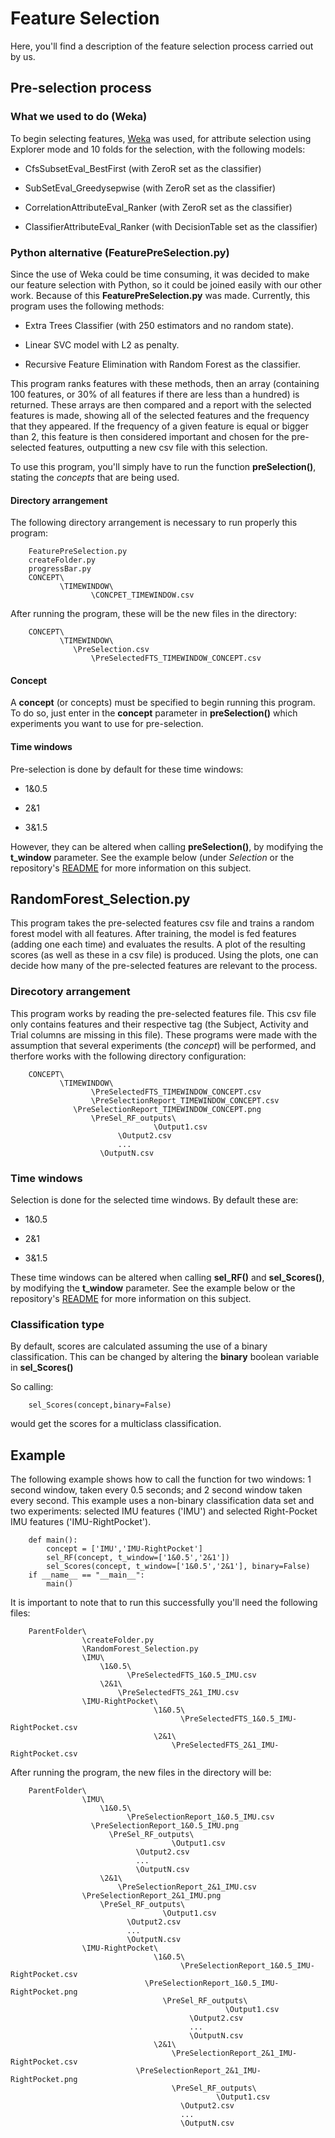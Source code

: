 # Feature Selection

Here, you'll find a description of the feature selection process carried out by us.

## Pre-selection process

### What we used to do (Weka)

To begin selecting features, [Weka](https://www.cs.waikato.ac.nz/~ml/weka/index.html) was used, for attribute selection using Explorer mode and 10 folds for the selection, with the following models:

- CfsSubsetEval_BestFirst (with ZeroR set as the classifier)
					
- SubSetEval_Greedysepwise (with ZeroR set as the classifier)
					
- CorrelationAttributeEval_Ranker (with ZeroR set as the classifier)
					
- ClassifierAttributeEval_Ranker (with DecisionTable set as the classifier)
     
### Python alternative (FeaturePreSelection.py)

Since the use of Weka could be time consuming, it was decided to make our feature selection with Python, so it could be joined easily with our other work. Because of this **FeaturePreSelection.py** was made. Currently, this program uses the following methods:

- Extra Trees Classifier (with 250 estimators and no random state).

- Linear SVC model with L2 as penalty.

- Recursive Feature Elimination with Random Forest as the classifier.

This program ranks features with these methods, then an array (containing 100 features, or 30% of all features if there are less than a hundred) is returned. These arrays are then compared and a report with the selected features is made, showing all of the selected features and the frequency that they appeared. If the frequency of a given feature is equal or bigger than 2, this feature is then considered important and chosen for the pre-selected features, outputting a new csv file with this selection.

To use this program, you'll simply have to run the function **preSelection()**, stating the *concepts* that are being used.

#### Directory arrangement

The following directory arrangement is necessary to run properly this program:

```
    FeaturePreSelection.py
    createFolder.py
    progressBar.py
    CONCEPT\
           \TIMEWINDOW\
	              \CONCPET_TIMEWINDOW.csv
```

After running the program, these will be the new files in the directory:


```
    CONCEPT\
           \TIMEWINDOW\
		      \PreSelection.csv
	              \PreSelectedFTS_TIMEWINDOW_CONCEPT.csv
```

#### Concept

A **concept** (or concepts) must be specified to begin running this program. To do so, just enter in the **concept** parameter in **preSelection()** which experiments you want to use for pre-selection. 


#### Time windows

Pre-selection is done by default for these time windows:

- 1&0.5

- 2&1

- 3&1.5

However, they can be altered when calling **preSelection()**, by modifying the **t_window** parameter. See the example below (under *Selection* or the repository's [README](https://github.com/jpnm561/HAR-UP/blob/master/README.md) for more information on this subject.


## RandomForest_Selection.py


This program takes the pre-selected features csv file and trains a random forest model with all features. After training, the model is fed features (adding one each time) and evaluates the results. A plot of the resulting scores (as well as these in a csv file) is produced. Using the plots, one can decide how many of the pre-selected features are relevant to the process.

### Direcotory arrangement

This program works by reading the pre-selected features file. This csv file only contains features and their respective tag (the Subject, Activity and Trial columns are missing in this file). These programs were made with the assumption that several experiments (the _concept_) will be performed, and therfore works with the following directory configuration:

```
    CONCEPT\
           \TIMEWINDOW\
	              \PreSelectedFTS_TIMEWINDOW_CONCEPT.csv
	              \PreSelectionReport_TIMEWINDOW_CONCEPT.csv
		      \PreSelectionReport_TIMEWINDOW_CONCEPT.png
	              \PreSel_RF_outputs\
		                        \Output1.csv
				        \Output2.csv
				        ...
					\OutputN.csv 
```


### Time windows

Selection is done for the selected time windows. By default these are:

- 1&0.5

- 2&1

- 3&1.5

These time windows can be altered when calling **sel_RF()** and **sel_Scores()**, by modifying the **t_window** parameter. See the example below or the repository's [README](https://github.com/jpnm561/HAR-UP/blob/master/README.md) for more information on this subject.

### Classification type

By default, scores are calculated assuming the use of a binary classification. This can be changed by altering the **binary** boolean variable in **sel_Scores()**

So calling:

```
    sel_Scores(concept,binary=False)
```   
   
 would get the scores for a multiclass classification.

## Example

The following example shows how to call the function for two windows: 1 second window, taken every 0.5 seconds; and 2 second window taken every second. This example uses a non-binary classification data set and two experiments: selected IMU features ('IMU') and selected Right-Pocket IMU features ('IMU-RightPocket').

```
    def main():
        concept = ['IMU','IMU-RightPocket']
        sel_RF(concept, t_window=['1&0.5','2&1'])
        sel_Scores(concept, t_window=['1&0.5','2&1'], binary=False)
    if __name__ == "__main__":
        main()
```

It is important to note that to run this successfully you'll need the following files:

```
    ParentFolder\
                \createFolder.py
                \RandomForest_Selection.py
                \IMU\
                    \1&0.5\
                          \PreSelectedFTS_1&0.5_IMU.csv
                    \2&1\
                        \PreSelectedFTS_2&1_IMU.csv
                \IMU-RightPocket\
                                \1&0.5\
                                      \PreSelectedFTS_1&0.5_IMU-RightPocket.csv
                                \2&1\
                                    \PreSelectedFTS_2&1_IMU-RightPocket.csv
```

After running the program, the new files in the directory will be:

```
    ParentFolder\
                \IMU\
                    \1&0.5\
                          \PreSelectionReport_1&0.5_IMU.csv
		          \PreSelectionReport_1&0.5_IMU.png
	                  \PreSel_RF_outputs\
		                            \Output1.csv
				            \Output2.csv
				            ...
				       	    \OutputN.csv
                    \2&1\
                        \PreSelectionReport_2&1_IMU.csv
		        \PreSelectionReport_2&1_IMU.png
	                \PreSel_RF_outputs\
		                          \Output1.csv
				          \Output2.csv
				          ...
				       	  \OutputN.csv
                \IMU-RightPocket\
                                \1&0.5\
                                      \PreSelectionReport_1&0.5_IMU-RightPocket.csv
		                      \PreSelectionReport_1&0.5_IMU-RightPocket.png
	                              \PreSel_RF_outputs\
		                                        \Output1.csv
				                        \Output2.csv
				                        ...
				       	                \OutputN.csv
                                \2&1\
                                    \PreSelectionReport_2&1_IMU-RightPocket.csv
		                    \PreSelectionReport_2&1_IMU-RightPocket.png
                                    \PreSel_RF_outputs\
		                                      \Output1.csv
				                      \Output2.csv
				                      ...
				       	              \OutputN.csv
```
